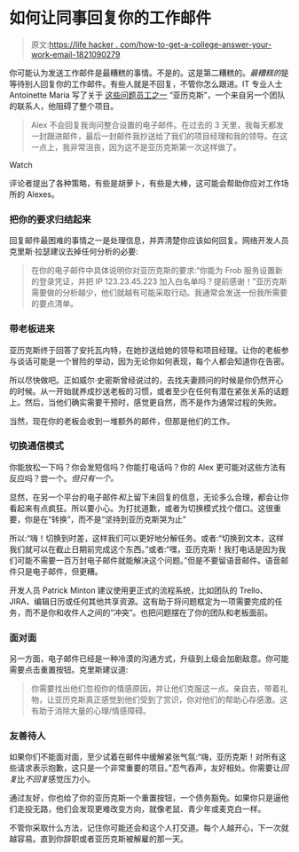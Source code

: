 # 如何让同事回复你的工作邮件

> 原文:[https://life hacker . com/how-to-get-a-college-answer-your-work-email-1821090279](https://lifehacker.com/how-to-get-a-colleague-to-answer-your-work-email-1821090279)

你可能认为发送工作邮件是最糟糕的事情。不是的。这是第二糟糕的。*最糟糕的*是等待别人回复你的工作邮件。有些人就是不回复，不管你怎么跟进。IT 专业人士 Antoinette Maria 写了关于 [这些问题员工之一](https://dev.to/_theycallmetoni/why-the-fk-wont-you-answer-my-email-83a) “亚历克斯”，一个来自另一个团队的联系人，他阻碍了整个项目。

> Alex 不会回复我询问整合设置的电子邮件。在过去的 3 天里，我每天都发一封跟进邮件，最后一封邮件我抄送给了我们的项目经理和我的领导。在这一点上，我非常沮丧，因为这不是亚历克斯第一次这样做了。

Watch

评论者提出了各种策略，有些是胡萝卜，有些是大棒，这可能会帮助你应对工作场所的 Alexes。

### 把你的要求归结起来

回复邮件最困难的事情之一是处理信息，并弄清楚你应该如何回复。网络开发人员克里斯·拉瑟建议去掉任何分析的必要:

> 在你的电子邮件中具体说明你对亚历克斯的要求:“你能为 Frob 服务设置新的登录凭证，并把 IP 123.23.45.223 加入白名单吗？提前感谢！”亚历克斯需要做的分析越少，他们就越有可能采取行动。我通常会发送一份我所需要的要点清单。

### 带老板进来

亚历克斯终于回答了安托瓦内特，在她抄送给她的领导和项目经理。让你的老板参与谈话可能是一个冒险的举动，因为无论你如何表现，每个人都会知道你在告密。

所以尽快做吧。正如威尔·史密斯曾经说过的，去找夫妻顾问的时候是你仍然开心的时候。从一开始就养成抄送老板的习惯，或者至少在任何有潜在紧张关系的话题上。然后，当他们确实需要干预时，感觉更自然，而不是作为通常过程的失败。

当然，现在你的老板会收到一堆额外的邮件，但那是他们的工作。

### 切换通信模式

你能放松一下吗？你会发短信吗？你能打电话吗？你的 Alex 更可能对这些方法有反应吗？尝一个。*但只有一个。*

显然，在另一个平台的电子邮件*和*上留下未回复的信息，无论多么合理，都会让你看起来有点疯狂。所以要小心。为打扰道歉，或者为切换模式找个借口。这很重要，你是在“转换”，而不是“坚持到亚历克斯哭为止”

所以:“嗨！切换到时差，这样我们可以更好地分解任务。或者:“切换到文本，这样我们就可以在截止日期前完成这个东西。”或者:“嘿，亚历克斯！我打电话是因为我们可能不需要一百万封电子邮件就能解决这个问题。”但是不要留语音邮件。语音邮件只是电子邮件，但更糟。

开发人员 Patrick Minton 建议使用更正式的流程系统，比如团队的 Trello、JIRA、编辑日历或任何其他共享资源。这有助于将问题框定为一项需要完成的任务，而不是你和收件人之间的“冲突”。也把问题摆在了你的团队和老板面前。

### 面对面

另一方面，电子邮件已经是一种冷漠的沟通方式，升级到上级会加剧敌意。你可能需要点击重置按钮。克里斯建议道:

> 你需要找出他们忽视你的情感原因，并让他们克服这一点。亲自去，带着礼物，让亚历克斯真正感觉到他们受到了赏识，你对他们的帮助心存感激。这有助于消除大量的心理/情感障碍。

### 友善待人

如果你们不能面对面，至少试着在邮件中缓解紧张气氛:“嗨，亚历克斯！对所有这些请求表示抱歉，这只是一个非常重要的项目。”忍气吞声，友好相处。你需要让*回复*比*不回复*感觉压力小。

通过友好，你也给了你的亚历克斯一个重置按钮，一个债务豁免。如果你只是逼他们走投无路，他们会发现更难改变方向，就像老鼠、青少年或麦克白一样。

不管你采取什么方法，记住你可能还会和这个人打交道。每个人越开心，下一次就越容易。直到你辞职或者亚历克斯被解雇的那一天。